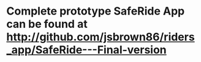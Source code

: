 # Complete prototype SafeRide App can be found at http://github.com/jsbrown86/riders_app/SafeRide---Final-version
